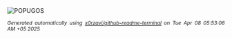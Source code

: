 <div align="justify">
<picture>
    <source media="(prefers-color-scheme: dark)" srcset="https://i.ibb.co/Y4fGcrfc/output-gif.gif">
    <source media="(prefers-color-scheme: light)" srcset="https://i.ibb.co/Y4fGcrfc/output-gif.gif">
    <img alt="POPUGOS" src="https://i.ibb.co/Y4fGcrfc/output-gif.gif">
</picture>

<sub><i>Generated automatically using [x0rzavi/github-readme-terminal](https://github.com/x0rzavi/github-readme-terminal) on Tue Apr 08 05:53:06 AM +05 2025</i></sub>
</div>
